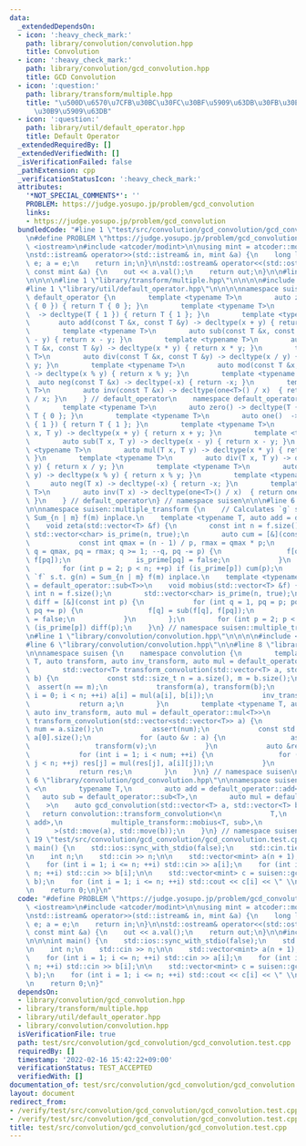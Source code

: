 ```yaml
---
data:
  _extendedDependsOn:
  - icon: ':heavy_check_mark:'
    path: library/convolution/convolution.hpp
    title: Convolution
  - icon: ':heavy_check_mark:'
    path: library/convolution/gcd_convolution.hpp
    title: GCD Convolution
  - icon: ':question:'
    path: library/transform/multiple.hpp
    title: "\u500D\u6570\u7CFB\u30BC\u30FC\u30BF\u5909\u63DB\u30FB\u30E1\u30D3\u30A6\
      \u30B9\u5909\u63DB"
  - icon: ':question:'
    path: library/util/default_operator.hpp
    title: Default Operator
  _extendedRequiredBy: []
  _extendedVerifiedWith: []
  _isVerificationFailed: false
  _pathExtension: cpp
  _verificationStatusIcon: ':heavy_check_mark:'
  attributes:
    '*NOT_SPECIAL_COMMENTS*': ''
    PROBLEM: https://judge.yosupo.jp/problem/gcd_convolution
    links:
    - https://judge.yosupo.jp/problem/gcd_convolution
  bundledCode: "#line 1 \"test/src/convolution/gcd_convolution/gcd_convolution.test.cpp\"\
    \n#define PROBLEM \"https://judge.yosupo.jp/problem/gcd_convolution\"\n\n#include\
    \ <iostream>\n#include <atcoder/modint>\n\nusing mint = atcoder::modint998244353;\n\
    \nstd::istream& operator>>(std::istream& in, mint &a) {\n    long long e; in >>\
    \ e; a = e;\n    return in;\n}\n\nstd::ostream& operator<<(std::ostream& out,\
    \ const mint &a) {\n    out << a.val();\n    return out;\n}\n\n#line 1 \"library/convolution/gcd_convolution.hpp\"\
    \n\n\n\n#line 1 \"library/transform/multiple.hpp\"\n\n\n\n#include <vector>\n\
    #line 1 \"library/util/default_operator.hpp\"\n\n\n\nnamespace suisen {\n    namespace\
    \ default_operator {\n        template <typename T>\n        auto zero() -> decltype(T\
    \ { 0 }) { return T { 0 }; }\n        template <typename T>\n        auto one()\
    \  -> decltype(T { 1 }) { return T { 1 }; }\n        template <typename T>\n \
    \       auto add(const T &x, const T &y) -> decltype(x + y) { return x + y; }\n\
    \        template <typename T>\n        auto sub(const T &x, const T &y) -> decltype(x\
    \ - y) { return x - y; }\n        template <typename T>\n        auto mul(const\
    \ T &x, const T &y) -> decltype(x * y) { return x * y; }\n        template <typename\
    \ T>\n        auto div(const T &x, const T &y) -> decltype(x / y) { return x /\
    \ y; }\n        template <typename T>\n        auto mod(const T &x, const T &y)\
    \ -> decltype(x % y) { return x % y; }\n        template <typename T>\n      \
    \  auto neg(const T &x) -> decltype(-x) { return -x; }\n        template <typename\
    \ T>\n        auto inv(const T &x) -> decltype(one<T>() / x)  { return one<T>()\
    \ / x; }\n    } // default_operator\n    namespace default_operator_noref {\n\
    \        template <typename T>\n        auto zero() -> decltype(T { 0 }) { return\
    \ T { 0 }; }\n        template <typename T>\n        auto one()  -> decltype(T\
    \ { 1 }) { return T { 1 }; }\n        template <typename T>\n        auto add(T\
    \ x, T y) -> decltype(x + y) { return x + y; }\n        template <typename T>\n\
    \        auto sub(T x, T y) -> decltype(x - y) { return x - y; }\n        template\
    \ <typename T>\n        auto mul(T x, T y) -> decltype(x * y) { return x * y;\
    \ }\n        template <typename T>\n        auto div(T x, T y) -> decltype(x /\
    \ y) { return x / y; }\n        template <typename T>\n        auto mod(T x, T\
    \ y) -> decltype(x % y) { return x % y; }\n        template <typename T>\n   \
    \     auto neg(T x) -> decltype(-x) { return -x; }\n        template <typename\
    \ T>\n        auto inv(T x) -> decltype(one<T>() / x)  { return one<T>() / x;\
    \ }\n    } // default_operator\n} // namespace suisen\n\n\n#line 6 \"library/transform/multiple.hpp\"\
    \n\nnamespace suisen::multiple_transform {\n    // Calculates `g` s.t. g(n) =\
    \ Sum_{n | m} f(m) inplace.\n    template <typename T, auto add = default_operator::add<T>>\n\
    \    void zeta(std::vector<T> &f) {\n        const int n = f.size();\n       \
    \ std::vector<char> is_prime(n, true);\n        auto cum = [&](const int p) {\n\
    \            const int qmax = (n - 1) / p, rmax = qmax * p;\n            for (int\
    \ q = qmax, pq = rmax; q >= 1; --q, pq -= p) {\n                f[q] = add(f[q],\
    \ f[pq]);\n                is_prime[pq] = false;\n            }\n        };\n\
    \        for (int p = 2; p < n; ++p) if (is_prime[p]) cum(p);\n    }\n    // Calculates\
    \ `f` s.t. g(n) = Sum_{n | m} f(m) inplace.\n    template <typename T, auto sub\
    \ = default_operator::sub<T>>\n    void mobius(std::vector<T> &f) {\n        const\
    \ int n = f.size();\n        std::vector<char> is_prime(n, true);\n        auto\
    \ diff = [&](const int p) {\n            for (int q = 1, pq = p; pq < n; ++q,\
    \ pq += p) {\n                f[q] = sub(f[q], f[pq]);\n                is_prime[pq]\
    \ = false;\n            }\n        };\n        for (int p = 2; p < n; ++p) if\
    \ (is_prime[p]) diff(p);\n    }\n} // namespace suisen::multiple_transform\n\n\
    \n#line 1 \"library/convolution/convolution.hpp\"\n\n\n\n#include <cassert>\n\
    #line 6 \"library/convolution/convolution.hpp\"\n\n#line 8 \"library/convolution/convolution.hpp\"\
    \n\nnamespace suisen {\n    namespace convolution {\n        template <typename\
    \ T, auto transform, auto inv_transform, auto mul = default_operator::mul<T>>\n\
    \        std::vector<T> transform_convolution(std::vector<T> a, std::vector<T>\
    \ b) {\n            const std::size_t n = a.size(), m = b.size();\n          \
    \  assert(n == m);\n            transform(a), transform(b);\n            for (std::size_t\
    \ i = 0; i < n; ++i) a[i] = mul(a[i], b[i]);\n            inv_transform(a);\n\
    \            return a;\n        }\n        template <typename T, auto transform,\
    \ auto inv_transform, auto mul = default_operator::mul<T>>\n        std::vector<T>\
    \ transform_convolution(std::vector<std::vector<T>> a) {\n            const std::size_t\
    \ num = a.size();\n            assert(num);\n            const std::size_t n =\
    \ a[0].size();\n            for (auto &v : a) {\n                assert(n == int(v.size()));\n\
    \                transform(v);\n            }\n            auto &res = a[0];\n\
    \            for (int i = 1; i < num; ++i) {\n                for (int j = 0;\
    \ j < n; ++j) res[j] = mul(res[j], a[i][j]);\n            }\n            inv_transform(res);\n\
    \            return res;\n        }\n    }\n} // namespace suisen\n\n\n\n#line\
    \ 6 \"library/convolution/gcd_convolution.hpp\"\n\nnamespace suisen {\n    template\
    \ <\n        typename T,\n        auto add = default_operator::add<T>,\n     \
    \   auto sub = default_operator::sub<T>,\n        auto mul = default_operator::mul<T>\n\
    \    >\n    auto gcd_convolution(std::vector<T> a, std::vector<T> b) {\n     \
    \   return convolution::transform_convolution<\n            T,\n            multiple_transform::zeta<T,\
    \ add>,\n            multiple_transform::mobius<T, sub>,\n            mul\n  \
    \      >(std::move(a), std::move(b));\n    }\n} // namespace suisen\n\n\n#line\
    \ 19 \"test/src/convolution/gcd_convolution/gcd_convolution.test.cpp\"\n\n\nint\
    \ main() {\n    std::ios::sync_with_stdio(false);\n    std::cin.tie(nullptr);\n\
    \n    int n;\n    std::cin >> n;\n\n    std::vector<mint> a(n + 1), b(n + 1);\n\
    \    for (int i = 1; i <= n; ++i) std::cin >> a[i];\n    for (int i = 1; i <=\
    \ n; ++i) std::cin >> b[i];\n\n    std::vector<mint> c = suisen::gcd_convolution(a,\
    \ b);\n    for (int i = 1; i <= n; ++i) std::cout << c[i] << \" \\n\"[i == n];\n\
    \n    return 0;\n}\n"
  code: "#define PROBLEM \"https://judge.yosupo.jp/problem/gcd_convolution\"\n\n#include\
    \ <iostream>\n#include <atcoder/modint>\n\nusing mint = atcoder::modint998244353;\n\
    \nstd::istream& operator>>(std::istream& in, mint &a) {\n    long long e; in >>\
    \ e; a = e;\n    return in;\n}\n\nstd::ostream& operator<<(std::ostream& out,\
    \ const mint &a) {\n    out << a.val();\n    return out;\n}\n\n#include \"library/convolution/gcd_convolution.hpp\"\
    \n\n\nint main() {\n    std::ios::sync_with_stdio(false);\n    std::cin.tie(nullptr);\n\
    \n    int n;\n    std::cin >> n;\n\n    std::vector<mint> a(n + 1), b(n + 1);\n\
    \    for (int i = 1; i <= n; ++i) std::cin >> a[i];\n    for (int i = 1; i <=\
    \ n; ++i) std::cin >> b[i];\n\n    std::vector<mint> c = suisen::gcd_convolution(a,\
    \ b);\n    for (int i = 1; i <= n; ++i) std::cout << c[i] << \" \\n\"[i == n];\n\
    \n    return 0;\n}"
  dependsOn:
  - library/convolution/gcd_convolution.hpp
  - library/transform/multiple.hpp
  - library/util/default_operator.hpp
  - library/convolution/convolution.hpp
  isVerificationFile: true
  path: test/src/convolution/gcd_convolution/gcd_convolution.test.cpp
  requiredBy: []
  timestamp: '2022-02-16 15:42:22+09:00'
  verificationStatus: TEST_ACCEPTED
  verifiedWith: []
documentation_of: test/src/convolution/gcd_convolution/gcd_convolution.test.cpp
layout: document
redirect_from:
- /verify/test/src/convolution/gcd_convolution/gcd_convolution.test.cpp
- /verify/test/src/convolution/gcd_convolution/gcd_convolution.test.cpp.html
title: test/src/convolution/gcd_convolution/gcd_convolution.test.cpp
---
```

